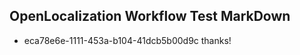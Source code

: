 ## OpenLocalization Workflow Test MarkDown
* eca78e6e-1111-453a-b104-41dcb5b00d9c thanks!

<!--HONumber=Jul16_HO4-->


